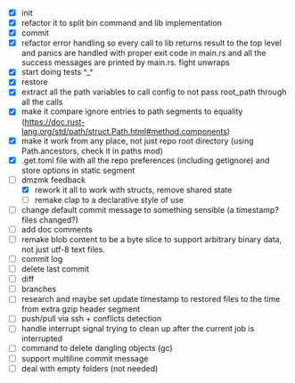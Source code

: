 - [X] init
- [X] refactor it to split bin command and lib implementation
- [X] commit
- [X] refactor error handling so every call to lib returns result to the top level and panics are handled with proper exit code in main.rs and all the success messages are printed by main.rs. fight unwraps
- [X] start doing tests ^_^
- [X] restore
- [X] extract all the path variables to call config to not pass root_path through all the calls
- [X] make it compare ignore entries to path segments to equality (https://doc.rust-lang.org/std/path/struct.Path.html#method.components)
- [X] make it work from any place, not just repo root directory (using Path.ancestors, check it in paths mod)
- [X] .get.toml file with all the repo preferences (including getignore) and store options in static segment
- [ ] dmzmk feedback
    - [X] rework it all to work with structs, remove shared state
    - [ ] remake clap to a declarative style of use
- [ ] change default commit message to something sensible (a timestamp? files changed?)
- [ ] add doc comments
- [ ] remake blob content to be a byte slice to support arbitrary binary data, not just utf-8 text files.
- [ ] commit log
- [ ] delete last commit
- [ ] diff
- [ ] branches
- [ ] research and maybe set update timestamp to restored files to the time from extra gzip header segment
- [ ] push/pull via ssh + conflicts detection
- [ ] handle interrupt signal trying to clean up after the current job is interrupted
- [ ] command to delete dangling objects (gc)
- [ ] support multiline commit message
- [ ] deal with empty folders (not needed)

